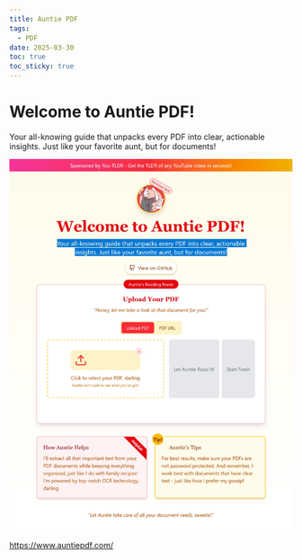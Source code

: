 ```yaml
---
title: Auntie PDF
tags:
  - PDF
date: 2025-03-30
toc: true
toc_sticky: true
---
```


# Welcome to Auntie PDF!

Your all-knowing guide that unpacks every PDF into clear, actionable insights. Just like your favorite aunt, but for documents!

![](../_asset/2025-03-08-pdf-20250330171221.jpg)

https://www.auntiepdf.com/